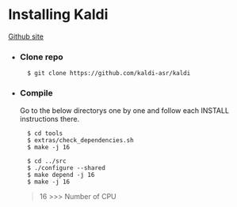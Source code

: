 # Installing Kaldi

[Github site](https://github.com/kaldi-asr/kaldi/)

- ### Clone repo

        $ git clone https://github.com/kaldi-asr/kaldi

- ### Compile

     Go to the below directorys one by one and follow each INSTALL instructions there.

        $ cd tools
        $ extras/check_dependencies.sh
        $ make -j 16

        $ cd ../src
        $ ./configure --shared
        $ make depend -j 16
        $ make -j 16

    > 16 >>> Number of CPU
